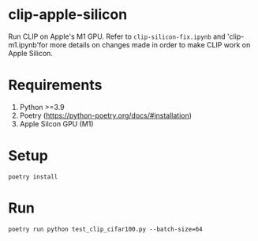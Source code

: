 # clip-apple-silicon
Run CLIP on Apple's M1 GPU. Refer to `clip-silicon-fix.ipynb` and 'clip-m1.ipynb'for more details on changes made in order to make CLIP work on Apple Silicon.

# Requirements
1. Python >=3.9
2. Poetry (https://python-poetry.org/docs/#installation)
3. Apple Silcon GPU (M1)
# Setup
```
poetry install
```

# Run
```
poetry run python test_clip_cifar100.py --batch-size=64
```
